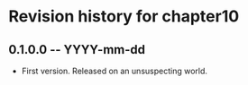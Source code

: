 # Revision history for chapter10

## 0.1.0.0 -- YYYY-mm-dd

* First version. Released on an unsuspecting world.
